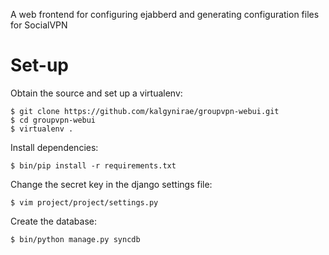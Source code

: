 A web frontend for configuring ejabberd and generating configuration
files for SocialVPN

Set-up
======

Obtain the source and set up a virtualenv:

    $ git clone https://github.com/kalgynirae/groupvpn-webui.git
    $ cd groupvpn-webui
    $ virtualenv .

Install dependencies:

    $ bin/pip install -r requirements.txt

Change the secret key in the django settings file:

    $ vim project/project/settings.py

Create the database:

    $ bin/python manage.py syncdb
